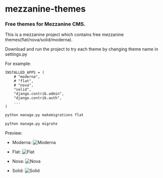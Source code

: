 # mezzanine-themes

### Free themes for Mezzanine CMS.



This is a mezzanine project which contains free mezzanine themes(flat/nova/solid/moderna).

Download and run the project to try each theme by changing theme name in settings.py

For example:

```
INSTALLED_APPS = (
    # "moderna",
    # "flat",
    # "nova",
    "solid",
    "django.contrib.admin",
    "django.contrib.auth",
    ...
)
```

```sh
python manage.py makemigrations flat

python manage.py migrate
```

Preview:
- Moderna:
![Moderna](https://cloud.githubusercontent.com/assets/1374633/21468864/5d6c20de-ca34-11e6-8eb3-68094c512155.png)

- Flat:
![Flat](https://cloud.githubusercontent.com/assets/1374633/21468874/d2e564b0-ca34-11e6-89dd-39bbf85ea5da.png)

- Nova:
![Nova](https://cloud.githubusercontent.com/assets/1374633/21468877/f6077eec-ca34-11e6-9f13-10dee46d1618.png)

- Solid:
![Solid](https://cloud.githubusercontent.com/assets/1374633/21468881/1d29edd4-ca35-11e6-9638-25c6b30a61a5.png)
